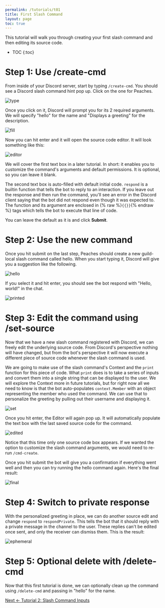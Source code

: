 ```yaml
---
permalink: /tutorials/t01
title: First Slash Command
layout: page
toc: true
---
```


This tutorial will walk you through creating your first slash command and then editing its source code.

* TOC
{:toc}

# Step 1: Use /create-cmd

From inside of your Discord server, start by typing `/create-cmd`. You should see a Discord slash command hint pop up. Click on the one for Peaches.

![type](/assets/t01/type.png)

Once you click on it, Discord will prompt you for its 2 required arguments. We will specify "hello" for the name and "Displays a greeting" for the description.

![fill](/assets/t01/fill.png)

Now you can hit enter and it will open the source code editor. It will look something like this:

![editor](/assets/t01/editor.png)

We will cover the first text box in a later tutorial. In short: it enables you to customize the command's arguments and default permissions. It is optional, so you can leave it blank.

The second text box is auto-filled with default initial code. `respond` is a builtin function that tells the bot to reply to an interaction. If you leave out the response and then run the command, you'll see an error in the Discord client saying that the bot did not respond even though it was expected to. The function and its argument are enclosed in {% raw %}`{{}}`{% endraw %} tags which tells the bot to execute that line of code.

You can leave the default as it is and click **Submit**.

# Step 2: Use the new command

Once you hit submit on the last step, Peaches should create a new guild-local slash command called hello. When you start typing it, Discord will give you a suggestion like the following.

![hello](/assets/t01/hello.png)

If you select it and hit enter, you should see the bot respond with "Hello, world!" in the chat.

![printed](/assets/t01/printed.png)

# Step 3: Edit the command using /set-source

Now that we have a new slash command registered with Discord, we can freely edit the underlying source code. From Discord's perspective nothing will have changed, but from the bot's perspective it will now execute a different piece of source code whenever the slash command is used.

We are going to make use of the slash command's Context and the `print` function for this piece of code. What `print` does is to take a series of inputs and convert them into a single string that can be displayed to the user. We will explore the Context more in future tutorials, but for right now all we need to know is that the bot auto-populates `context.Member` with an object representing the member who used the command. We can use that to personalize the greeting by pulling out their username and displaying it.

![set](/assets/t01/set.png)

Once you hit enter, the Editor will again pop up. It will automatically populate the text box with the last saved source code for the command.

![edited](/assets/t01/edited.png)

Notice that this time only one source code box appears. If we wanted the option to customize the slash command arguments, we would need to re-run `/cmd-create`.

Once you hit submit the bot will give you a confirmation if everything went well and then you can try running the hello command again. Here's the final result:

![final](/assets/t01/final.png)

# Step 4: Switch to private response

With the personalized greeting in place, we can do another source edit and change `respond` to `respondPrivate`. This tells the bot that it should reply with a private message in the channel to the user. These replies can't be edited once sent, and only the receiver can dismiss them. This is the result:

![ephemeral](/assets/t01/ephemeral.png)

# Step 5: Optional delete with /delete-cmd

Now that this first tutorial is done, we can optionally clean up the command using `/delete-cmd` and passing in "hello" for the name.

[Next <- Tutorial 2: Slash Command Inputs](/tutorials/t02)